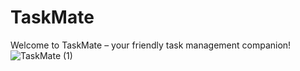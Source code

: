 # TaskMate
Welcome to TaskMate – your friendly task management companion! 
![TaskMate (1)](https://github.com/IsharaKumarage/TaskMate/assets/121053544/8a2974c9-566a-4133-8335-1bf4427c9100)
